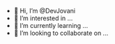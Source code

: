 - 👋 Hi, I’m @DevJovani
- 👀 I’m interested in ...
- 🌱 I’m currently learning ...
- 💞️ I’m looking to collaborate on ...

<!---
DevJovani/DevJovani is a ✨ special ✨ repository because its `README.md` (this file) appears on your GitHub profile.
You can click the Preview link to take a look at your changes.
--->
